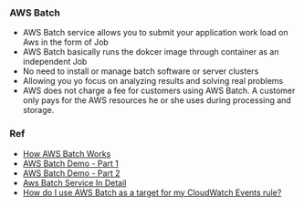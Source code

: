### AWS Batch
- AWS Batch service allows you to submit your application work load on Aws in the form of Job
- AWS Batch basically runs the dokcer image through container as an independent Job
- No need to install or manage batch software or server clusters
- Allowing you yo focus on analyzing results and solving real problems
- AWS does not charge a fee for customers using AWS Batch. A customer only pays for the AWS resources he or she uses during processing and storage.


### Ref
- [How AWS Batch Works](https://www.youtube.com/watch?v=T4aAWrGHmxQ)
- [AWS Batch Demo - Part 1](https://www.youtube.com/watch?v=-gX9Sr6fdVc)
- [AWS Batch Demo - Part 2](https://www.youtube.com/watch?v=HTtOJn2RHqA)
- [Aws Batch Service In Detail](https://www.youtube.com/watch?v=egipS1_ObIs)
- [How do I use AWS Batch as a target for my CloudWatch Events rule?](https://www.youtube.com/watch?v=hXT1VWbONP8)
